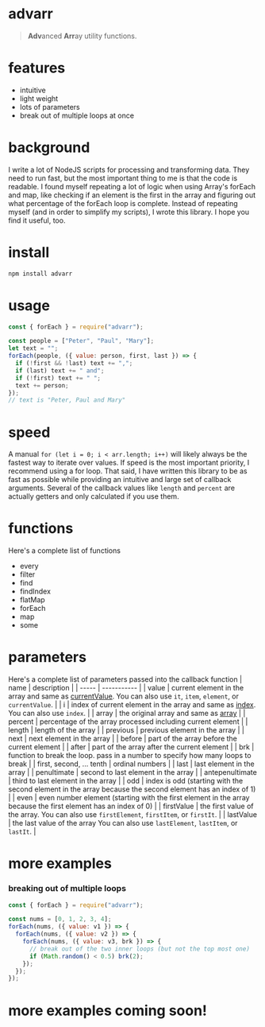 # advarr
> **Adv**anced **Arr**ay utility functions.  

# features
- intuitive
- light weight
- lots of parameters
- break out of multiple loops at once

# background
I write a lot of NodeJS scripts for processing and transforming data.  They need to run fast, but the most important thing to me is that the code is readable.  I found myself repeating a lot of logic when using Array's forEach and map, like checking if an element is the first in the array and figuring out what percentage of the forEach loop is complete.  Instead of repeating myself (and in order to simplify my scripts), I wrote this library.  I hope you find it useful, too.

# install
```bash
npm install advarr
```

# usage
```javascript
const { forEach } = require("advarr");

const people = ["Peter", "Paul", "Mary"];
let text = "";
forEach(people, ({ value: person, first, last }) => {
  if (!first && !last) text += ",";
  if (last) text += " and";
  if (!first) text += " ";
  text += person;
});
// text is "Peter, Paul and Mary"
```

# speed
A manual `for (let i = 0; i < arr.length; i++)` will likely always be the fastest way to iterate over values. If speed is the most important priority, I recommend using a for loop.  That said, I have written this library to be as fast as possible while providing an intuitive and large set of callback arguments.  Several of the callback values like `length` and `percent` are actually getters and only calculated if you use them.

# functions
Here's a complete list of functions
- every
- filter
- find
- findIndex
- flatMap
- forEach
- map
- some

# parameters
Here's a complete list of parameters passed into the callback function
| name  | description |
| ----- | ----------- |
| value | current element in the array and same as [currentValue](https://developer.mozilla.org/en-US/docs/Web/JavaScript/Reference/Global_Objects/Array/map). You can also use `it`, `item`, `element`, or `currentValue`. |
| i     | index of current element in the array and same as [index](https://developer.mozilla.org/en-US/docs/Web/JavaScript/Reference/Global_Objects/Array/map). You can also use `index`. |
| array | the original array and same as [array](https://developer.mozilla.org/en-US/docs/Web/JavaScript/Reference/Global_Objects/Array/map) |
| percent | percentage of the array processed including current element |
| length | length of the array |
| previous | previous element in the array |
| next | next element in the array |
| before | part of the array before the current element |
| after | part of the array after the current element |
| brk | function to break the loop.  pass in a number to specify how many loops to break |
| first, second, ... tenth | ordinal numbers |
| last | last element in the array |
| penultimate | second to last element in the array |
| antepenultimate | third to last element in the array |
| odd | index is odd (starting with the second element in the array because the second element has an index of 1) |
| even | even number element (starting with the first element in the array because the first element has an index of 0) |
| firstValue | the first value of the array.  You can also use `firstElement`, `firstItem`, or `firstIt`. |
| lastValue | the last value of the array  You can also use `lastElement`, `lastItem`, or `lastIt`.  |

# more examples
### breaking out of multiple loops
```js
const { forEach } = require("advarr");

const nums = [0, 1, 2, 3, 4];
forEach(nums, ({ value: v1 }) => {
  forEach(nums, ({ value: v2 }) => {
    forEach(nums, ({ value: v3, brk }) => {
      // break out of the two inner loops (but not the top most one)
      if (Math.random() < 0.5) brk(2);
    });  
  });
});
```

# more examples coming soon!
